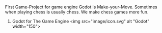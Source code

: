 First Game-Project for game engine Godot is Make-your-Move. Sometimes when playing chess is usually chess. 
We make chess games more fun. 
1. Godot for The Game Engine
<img src="image/icon.svg" alt "Godot" width="150">
